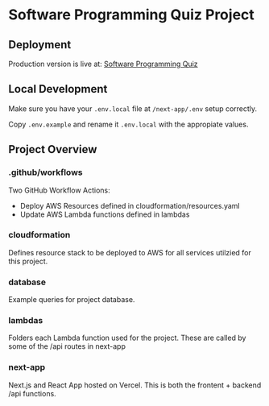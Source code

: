 # Software Programming Quiz Project

## Deployment 
Production version is live at: [Software Programming Quiz](https://software-programming-quiz.vercel.app)

## Local Development
Make sure you have your `.env.local` file at `/next-app/.env` setup correctly. 

Copy `.env.example` and rename it `.env.local` with the appropiate values.  

## Project Overview

### .github/workflows
Two GitHub Workflow Actions:
- Deploy AWS Resources defined in cloudformation/resources.yaml
- Update AWS Lambda functions defined in lambdas 

### cloudformation
Defines resource stack to be deployed to AWS for all services utilzied for this project. 

### database
Example queries for project database. 

### lambdas
Folders each Lambda function used for the project. These are called by some of the /api routes in next-app

### next-app
Next.js and React App hosted on Vercel. This is both the frontent + backend /api functions. 